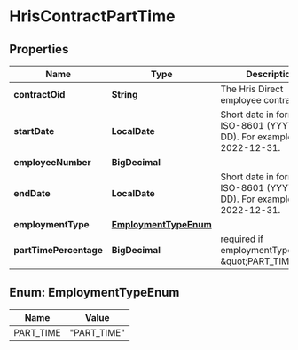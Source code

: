 

# HrisContractPartTime


## Properties

| Name | Type | Description | Notes |
|------------ | ------------- | ------------- | -------------|
|**contractOid** | **String** | The Hris Direct employee contract ID |  |
|**startDate** | **LocalDate** | Short date in format ISO-8601 (YYYY-MM-DD). For example: 2022-12-31. |  |
|**employeeNumber** | **BigDecimal** |  |  [optional] |
|**endDate** | **LocalDate** | Short date in format ISO-8601 (YYYY-MM-DD). For example 2022-12-31. |  [optional] |
|**employmentType** | [**EmploymentTypeEnum**](#EmploymentTypeEnum) |  |  |
|**partTimePercentage** | **BigDecimal** | required if employmentType is \&quot;PART_TIME\&quot; |  |



## Enum: EmploymentTypeEnum

| Name | Value |
|---- | -----|
| PART_TIME | &quot;PART_TIME&quot; |



